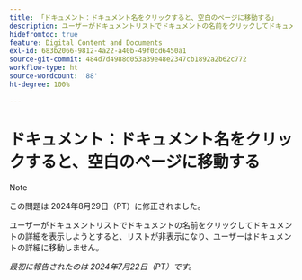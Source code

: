 ```yaml
---
title: 「ドキュメント：ドキュメント名をクリックすると、空白のページに移動する」
description: ユーザーがドキュメントリストでドキュメントの名前をクリックしてドキュメントの詳細を表示しようとすると、リストが非表示になり、ユーザーはドキュメントの詳細に移動しません。
hidefromtoc: true
feature: Digital Content and Documents
exl-id: 683b2066-9812-4a22-a40b-49f0cd6450a1
source-git-commit: 484d7d4988d053a39e48e2347cb1892a2b62c772
workflow-type: ht
source-wordcount: '88'
ht-degree: 100%

---
```


# ドキュメント：ドキュメント名をクリックすると、空白のページに移動する

>[!NOTE]
>
>この問題は 2024年8月29日（PT）に修正されました。

ユーザーがドキュメントリストでドキュメントの名前をクリックしてドキュメントの詳細を表示しようとすると、リストが非表示になり、ユーザーはドキュメントの詳細に移動しません。

_最初に報告されたのは 2024年7月22日（PT）です。_
